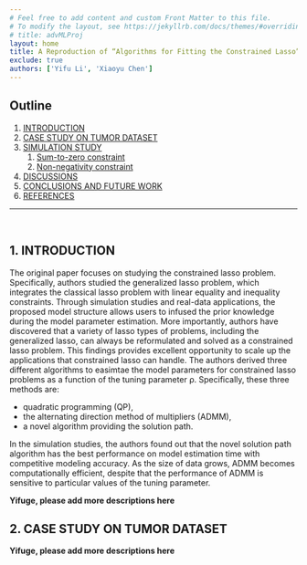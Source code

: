 ```yaml
---
# Feel free to add content and custom Front Matter to this file.
# To modify the layout, see https://jekyllrb.com/docs/themes/#overriding-theme-defaults
# title: advMLProj
layout: home
title: A Reproduction of “Algorithms for Fitting the Constrained Lasso”
exclude: true
authors: ['Yifu Li', 'Xiaoyu Chen']
---
```


## Outline
1. [INTRODUCTION](#1-introduction)
2. [CASE STUDY ON TUMOR DATASET](#2-case-study-on-tumor-dataset)
3. [SIMULATION STUDY](#3-simulation-study)
    1. [Sum-to-zero constraint](#31-sum-to-zero-constraint)
    2. [Non-negativity constraint](#32-non-negativity-constraint)
4. [DISCUSSIONS](#4-discussions)
5. [CONCLUSIONS AND FUTURE WORK](#5-conclusions-and-future-work)
6. [REFERENCES](#references)

<hr>
<br>

## 1. INTRODUCTION

The original paper focuses on studying the constrained lasso problem. Specifically, authors studied the generalized lasso problem, which integrates the classical lasso problem with linear equality and inequality constraints. Through simulation studies and real-data applications, the proposed model structure allows users to infused the prior knowledge during the model parameter estimation. More importantly, authors have discovered that a variety of lasso types of problems, including the generalized lasso, can always be reformulated and solved as a constrained lasso problem. This findings provides excellent opportunity to scale up the applications that constrained lasso can handle. The authors derived three different algorithms to easimtae the model parameters for constrained lasso problems as a function of the tuning parameter ρ.
Specifically, these three methods are: 

- quadratic programming (QP), 
- the alternating direction method of multipliers (ADMM), 
- a novel algorithm providing the solution path. 

In the simulation studies, the authors found out that the novel solution path algorithm has the best performance on model estimation time with competitive modeling accuracy. As the size of data grows, ADMM becomes computationally efficient, despite that the performance of ADMM is sensitive to particular values of the tuning parameter. 

**Yifuge, please add more descriptions here**

## 2. CASE STUDY ON TUMOR DATASET

**Yifuge, please add more descriptions here**

<script src="https://code.jquery.com/jquery-2.2.4.js"></script>
<script src="https://cdnjs.cloudflare.com/ajax/libs/echarts/4.3.0/echarts.min.js"></script>
<div id="chart" style="height:60vh;width:100%"></div>
<div id="chart1" style="height:60vh;width:100%"></div>

## 3. SIMULATION STUDY
### 3.1 Sum-to-zero constraint

In this example, we will solve a problem defined by

<img src="http://latex.codecogs.com/svg.latex?\begin{array}{ll}{\text { minimize }} & {\frac{1}{2} || \mathbf{y}-\mathbf{X} \boldsymbol{\beta}\left\|_{2}^{2}+\rho\right\| \boldsymbol{\beta} \|_{1}} \\ {\text { subject to }} & {\sum_{j} \beta_{j}=0}\end{array}" border="0"/>

First, we generated the predictor matrix X and response vector y. 
To do so, we need a true parameter vector β whose sum equals to 0. 
Note n is the number of observations, and p is the number of predictors.

```Julia
n, p = 50, 100   # (n,p) in {(50,100), (100,500), (500,1000), (1000,2000)}
β = zeros(p)
β[1:10] = 1:10
srand(41)
X = randn(n, p)
y = X * β + randn(n)
bineq = zeros(p)
Aineq = - eye(p)
```

Then, we evaluted three models with `ρ = 2` and `ρ = 6` as described in See et al. (2018).

```Julia
# Path optimization
t1 = time_ns()
β̂path1, ρpath1, objpath, = lsq_classopath(X, y; Aeq = Aeq, beq = beq);
t2 = time_ns()
elaps_path = (t2-t1)/1e9/length(ρpath1)
println(elaps_path)

# ADMM with ρ = 2
ρ = 2.0
t1 = time_ns()
β̂admm = lsq_constrsparsereg_admm(X, y, ρ; proj = x -> x)
t2 = time_ns()
elaps_admm2 = (t2-t1)/1e9
println(elaps_admm2)

# Quadratic programming with ρ = 2
ρ = 2.0
t1 = time_ns()
β̂, = lsq_constrsparsereg(X, y, ρ; Aeq = Aeq, beq = beq);
t2 = time_ns()
elaps_QP2 = (t2-t1)/1e9
println(elaps_QP2)

# ADMM with ρ = 6
ρ = 6.0
t1 = time_ns()
β̂admm = lsq_constrsparsereg_admm(X, y, ρ; proj = x -> x)
t2 = time_ns()
elaps_admm6 = (t2-t1)/1e9
println(elaps_admm6)

# Quadratic programming with ρ = 6
ρ = 6.0
t1 = time_ns()
β̂, = lsq_constrsparsereg(X, y, ρ; Aeq = Aeq, beq = beq);
t2 = time_ns()
elaps_QP6 = (t2-t1)/1e9
println(elaps_QP6)
```

The simulation results are graphically presented:

<div id="chart2" style="height:60vh;width:100%"></div>

### 3.2 Non-negativity constraint

In this example, we will solve a problem defined by

<img src="http://latex.codecogs.com/svg.latex?\begin{array}{ll}{\text { minimize }} & {\frac{1}{2} || \mathbf{y}-\mathbf{X} \boldsymbol{\beta}\left\|_{2}^{2}+\rho\right\| \boldsymbol{\beta} \|_{1}} \\ {\text { subject to }} & {\beta_{j} \geq 0, \forall j}\end{array}" border="0"/>

First, we generated the predictor matrix X and response vector y. 
To do so, we need a true parameter vector β whose sum equals to 0. 
Note n is the number of observations, and p is the number of predictors.

```Julia
n, p = 50, 100   # (n,p) in {(50,100), (100,500), (500,1000), (1000,2000)}
β = zeros(p)
β[1:10] = 1:10
srand(41)
X = randn(n, p)
y = X * β + randn(n)
bineq = zeros(p)
Aineq = - eye(p)
```

Then, we evaluted three models with `ρ = 2` and `ρ = 6` as described in See et al. (2018).

<div id="chart3" style="height:60vh;width:100%"></div>

## 4. DISCUSSIONS
We found out that the computational time for the simulation study are slightly different from the figure 2 and 3 of the original papers. Specifically, ADMM and quadratic programming generated the slowest performance for simulation 1 and 2 respectively in the orignal paper. However, our finding shows that ADMM generated the slowest performance (on average) for both simulation study. However, the patterns on the increasing of the computational time for both simulations are almost identical to the original paper.
For the brain tumor case study, we find that the generalized lasso and constrained lasso almost have the same results in terms of the variable selection results. This finding is almost identical to the orignal paper and the figure shows that both methods can accurately recover the true model parameters. As a result, we can agree with the authors in the original paper and conclude that the constrained lasso can successfully solve the fused-lasso problem, hence has better generality for solving lasso-type of problems.



## 5. CONCLUSIONS AND FUTURE WORK

In this work, we reproduced the simulation study and the brain tumor case study from Gaines (2018). Comparing with the original work, we generated similar results for the simulation study and almost identical result for the brain tumor case study. In the future work, we can consider to run more replications of the simulation study, so that we have a more stable performance. Furthermore, we are using Julia 0.7 version, which was published three years agao. As a result, we can expect the latest Julia version can bring better performance with updated computational package.

## REFERENCES

- Tibshirani, Robert, et al. "Sparsity and smoothness via the fused lasso." Journal of the Royal Statistical Society: Series B (Statistical Methodology) 67.1 (2005): 91-108.
- Gaines, B. R., Kim, J., and Zhou, H. (2018) "Algorithms for fitting the constrained lasso." Journal of Computational and Graphical Statistics 27.4: 861-871.
- Hoerl, A. E., Kannard, R. W., and Baldwin, K. F. (1975), "Ridge Regression: Some Simulations," Communications in Statistics-Theory and Methods, 4, 105-123.
- Petersen, A., Witten, D., and Simon, N. (2016), "Fused Lasso Additive Model," Journal of Computational and Graphical Statistics, 25, 1005-1025.
- Tibshirani, R. (1996), "Regression Shrinkage and Selection Via the Lasso," Journal of the Royal Statistical Society: Series B (Methodological), 58, 267-288.
- Xin, B., Tian, Y., Wang, Y., and Gao, W. (2015), "Background Subtraction Via Generalized Fused Lasso Foreground Modeling," in Proceedings of the IEEE Conference on Computer Vision and Pattern Recognition, pp. 4676-4684.
- Zhou, Hua, and Kenneth Lange. "A path algorithm for constrained estimation." Journal of Computational and Graphical Statistics 22.2 (2013): 261-283.
- James, Gareth M., Courtney Paulson, and Paat Rusmevichientong. "The constrained lasso." Refereed Conference Proceedings. Vol. 31. 2012.



<script>
    function CSVToArray( strData, strDelimiter ){
        // Check to see if the delimiter is defined. If not,
        // then default to comma.
        strDelimiter = (strDelimiter || ",");

        // Create a regular expression to parse the CSV values.
        var objPattern = new RegExp(
            (
                // Delimiters.
                "(\\" + strDelimiter + "|\\r?\\n|\\r|^)" +

                // Quoted fields.
                "(?:\"([^\"]*(?:\"\"[^\"]*)*)\"|" +

                // Standard fields.
                "([^\"\\" + strDelimiter + "\\r\\n]*))"
            ),
            "gi"
            );


        // Create an array to hold our data. Give the array
        // a default empty first row.
        var arrData = [[]];

        // Create an array to hold our individual pattern
        // matching groups.
        var arrMatches = null;


        // Keep looping over the regular expression matches
        // until we can no longer find a match.
        while (arrMatches = objPattern.exec( strData )){

            // Get the delimiter that was found.
            var strMatchedDelimiter = arrMatches[ 1 ];

            // Check to see if the given delimiter has a length
            // (is not the start of string) and if it matches
            // field delimiter. If id does not, then we know
            // that this delimiter is a row delimiter.
            if (
                strMatchedDelimiter.length &&
                strMatchedDelimiter !== strDelimiter
                ){

                // Since we have reached a new row of data,
                // add an empty row to our data array.
                arrData.push( [] );

            }

            var strMatchedValue;

            // Now that we have our delimiter out of the way,
            // let's check to see which kind of value we
            // captured (quoted or unquoted).
            if (arrMatches[ 2 ]){

                // We found a quoted value. When we capture
                // this value, unescape any double quotes.
                strMatchedValue = arrMatches[ 2 ].replace(
                    new RegExp( "\"\"", "g" ),
                    "\""
                    );

            } else {

                // We found a non-quoted value.
                strMatchedValue = arrMatches[ 3 ];

            }


            // Now that we have our value string, let's add
            // it to the data array.
            arrData[ arrData.length - 1 ].push( parseFloat(strMatchedValue) );
        }

        // Return the parsed data.
        return( arrData );
    }
    myChart = echarts.init(document.getElementById("chart"));
    myChart1 = echarts.init(document.getElementById("chart1"));
    myChart2 = echarts.init(document.getElementById("chart2"));
    myChart3 = echarts.init(document.getElementById("chart3"));
    $(document).ready(function () {
        $.ajax({
            type: "GET",
            url: "y_case_study.csv",
            dataType: "text",
            success: function (raw) { 
                data = [];
                raw = raw.split("\n");
                for(i=0;i<raw.length;i++){
                    data.push([i,parseFloat(raw[i])]);
                }
                $.ajax({
                    type: "GET",
                    url: "genlasso_result.csv",
                    dataType: "text",
                    success: function (raw1) { 
                        data1 = [];
                        raw1 = raw1.split("\n");
                        for(i=0;i<raw1.length;i++){
                            data1.push([i,parseFloat(raw1[i])]);
                        }
                        $.ajax({
                            type: "GET",
                            url: "CLasso_case_study.csv",
                            dataType: "text",
                            success: function (raw2) { 
                                data2 = [];
                                raw2 = raw2.split("\n");
                                for(i=0;i<raw2.length;i++){
                                    data2.push([i,parseFloat(raw2[i])]);
                                }
                                option = {
                                    title: {
                                        text: 'Reproduction of Figure 5: Brain Tumor Data',
                                        left: 'center'
                                    },
                                    tooltip: {
                                        trigger: 'axis',
                                        axisPointer: {
                                            type: 'cross'
                                        }
                                    },
                                    xAxis: {
                                        type: 'value',
                                        splitLine: {
                                            lineStyle: {
                                                type: 'dashed'
                                            }
                                        },
                                        name: 'Genome Order',
                                        nameLocation: 'center',
                                        nameTextStyle: {
                                            fontSize: 20,
                                            lineHeight: 50,
                                        }
                                    },
                                    legend: {
                                        orient: 'vertical',
                                        right: '10%',
                                        top: '20%'
                                    },
                                    yAxis: {
                                        type: 'value',
                                        min: -3,
                                        max: 6,
                                        splitLine: {
                                            lineStyle: {
                                                type: 'dashed'
                                            }
                                        },
                                        name: 'log2 Ratio',
                                        nameLocation: 'center',
                                        nameTextStyle: {
                                            fontSize: 20,
                                            lineHeight: 50,
                                        }
                                    },
                                    series: [{
                                        name: 'Ground Truth',
                                        type: 'scatter',
                                        zlevel: 3,
                                        label: {
                                            emphasis: {
                                                show: false,
                                                position: 'left',
                                                textStyle: {
                                                    color: 'blue',
                                                    fontSize: 16
                                                }
                                            }
                                        },
                                        data: data
                                    },
                                    {
                                        name: 'Generalized Lasso',
                                        type: 'line',
                                        symbol: 'none',
                                        zlevel: 4,
                                        label: {
                                            emphasis: {
                                                show: false,
                                                position: 'left',
                                                textStyle: {
                                                    color: 'blue',
                                                    fontSize: 16
                                                }
                                            }
                                        },
                                        data: data1
                                    },
                                    {
                                        name: 'Constrained Lasso',
                                        type: 'line',
                                        symbol: 'none',
                                        zlevel: 5,
                                        label: {
                                            emphasis: {
                                                show: false,
                                                position: 'left',
                                                textStyle: {
                                                    color: 'blue',
                                                    fontSize: 16
                                                }
                                            }
                                        },
                                        data: data2
                                    }]
                                };
                                myChart.setOption(option);
                            }
                        });
                    }
                });
             }
        });
        $.ajax({
            type: "GET",
            url: "y_case_study.csv",
            dataType: "text",
            success: function (raw) { 
                data = [];
                raw = raw.split("\n");
                for(i=0;i<raw.length;i++){
                    data.push([i,parseFloat(raw[i])]);
                }
                $.ajax({
                    type: "GET",
                    url: "genlasso_nooptimal.csv",
                    dataType: "text",
                    success: function (raw4) { 
                        data4 = [];
                        raw4 = raw4.split("\n");
                        for(i=0;i<raw4.length;i++){
                            data4.push([i,parseFloat(raw4[i])]);
                        }
                        $.ajax({
                            type: "GET",
                            url: "CLasso_case_study_best.csv",
                            dataType: "text",
                            success: function (raw5) { 
                                data5 = [];
                                raw5 = raw5.split("\n");
                                for(i=0;i<raw5.length;i++){
                                    data5.push([i,parseFloat(raw5[i])]);
                                }
                                option = {
                                    title: {
                                        text: 'Reproduction of Figure 5: Brain Tumor Data with lowest RMSEs',
                                        left: 'center'
                                    },
                                    tooltip: {
                                        trigger: 'axis',
                                        axisPointer: {
                                            type: 'cross'
                                        }
                                    },
                                    xAxis: {
                                        type: 'value',
                                        splitLine: {
                                            lineStyle: {
                                                type: 'dashed'
                                            }
                                        },
                                        name: 'Genome Order',
                                        nameLocation: 'center',
                                        nameTextStyle: {
                                            fontSize: 20,
                                            lineHeight: 50,
                                        }
                                    },
                                    legend: {
                                        orient: 'vertical',
                                        right: '10%',
                                        top: '20%'
                                    },
                                    yAxis: {
                                        type: 'value',
                                        min: -3,
                                        max: 6,
                                        splitLine: {
                                            lineStyle: {
                                                type: 'dashed'
                                            }
                                        },
                                        name: 'log2 Ratio',
                                        nameLocation: 'center',
                                        nameTextStyle: {
                                            fontSize: 20,
                                            lineHeight: 50,
                                        }
                                    },
                                    series: [{
                                        name: 'Ground Truth',
                                        type: 'scatter',
                                        zlevel: 3,
                                        label: {
                                            emphasis: {
                                                show: false,
                                                position: 'left',
                                                textStyle: {
                                                    color: 'blue',
                                                    fontSize: 16
                                                }
                                            }
                                        },
                                        data: data
                                    },
                                    {
                                        name: 'Generalized Lasso',
                                        type: 'line',
                                        symbol: 'none',
                                        zlevel: 4,
                                        label: {
                                            emphasis: {
                                                show: false,
                                                position: 'left',
                                                textStyle: {
                                                    color: 'blue',
                                                    fontSize: 16
                                                }
                                            }
                                        },
                                        data: data4
                                    },
                                    {
                                        name: 'Constrained Lasso',
                                        type: 'line',
                                        symbol: 'none',
                                        zlevel: 5,
                                        label: {
                                            emphasis: {
                                                show: false,
                                                position: 'left',
                                                textStyle: {
                                                    color: 'blue',
                                                    fontSize: 16
                                                }
                                            }
                                        },
                                        data: data5
                                    }]
                                };
                                myChart1.setOption(option);
                            }
                        });
                    }
                });
             }
        });
        $.ajax({
            type: "GET",
            url: "simio/sim1.csv",
            dataType: "text",
            success: function (raw6) {
                d6 = CSVToArray(raw6,',');
                xlabeltxt = ['(50, 100)','(100, 500)','(500, 1000)','(1000, 2000)','(50, 100)','(100, 500)','(500, 1000)','(1000, 2000)'];
                data6 = []
                for(i=0;i<d6.length;i++){
                    tmp = [];
                    for(j=0;j<d6[i].length;j++){
                        tmp.push([xlabeltxt[j], d6[i][j]]);
                    }
                    data6.push(tmp);
                }
                console.log(data6[0])
                option = {
                    title: {
                        text: "Figure 2: Simulation 1 Results. Average algorithm runtime (seconds)",
                        left: "center"
                    },
                    tooltip: {
                        trigger: 'axis',
                        axisPointer: {
                            type: 'cross'
                        }
                    },
                    xAxis: {
                        type: 'category',
                        splitLine: {
                            lineStyle: {
                                type: 'dashed'
                            }
                        },
                        name: 'Problem Size (n, p)',
                        nameLocation: 'center',
                        nameTextStyle: {
                            fontSize: 20,
                            lineHeight: 50,
                        }
                    },
                    legend: {
                        orient: 'vertical',
                        left: '15%',
                        top: '15%'
                    },
                    yAxis: {
                        type: 'value',
                        splitLine: {
                            lineStyle: {
                                type: 'dashed'
                            }
                        },
                        name: 'Algorithm Runtime (seconds)',
                        nameLocation: 'center',
                        nameTextStyle: {
                            fontSize: 20,
                            lineHeight: 50,
                        }
                    },
                    series: [{
                        name: 'Solution Path',
                        type: 'line',
                        symbol: 'pin',
                        symbolSize: 25,
                        zlevel: 5,
                        label: {
                            emphasis: {
                                show: false,
                                position: 'left',
                                textStyle: {
                                    color: 'blue',
                                    fontSize: 16
                                }
                            }
                        },
                        data: data6[0].slice(0, 4)
                    },{
                        name: 'QP (ρ_Scale = 0.2)',
                        type: 'line',
                        symbol: 'pin',
                        symbolSize: 25,
                        zlevel: 5,
                        label: {
                            emphasis: {
                                show: false,
                                position: 'left',
                                textStyle: {
                                    color: 'blue',
                                    fontSize: 16
                                }
                            }
                        },
                        data: data6[1].slice(0, 4)
                    },{
                        name: 'ADMM (ρ_Scale = 0.2)',
                        type: 'line',
                        symbol: 'pin',
                        symbolSize: 25,
                        zlevel: 5,
                        label: {
                            emphasis: {
                                show: false,
                                position: 'left',
                                textStyle: {
                                    color: 'blue',
                                    fontSize: 16
                                }
                            }
                        },
                        data: data6[2].slice(0, 4)
                    },{
                        name: 'QP (ρ_Scale = 0.6)',
                        type: 'line',
                        symbol: 'pin',
                        symbolSize: 25,
                        zlevel: 5,
                        label: {
                            emphasis: {
                                show: false,
                                position: 'left',
                                textStyle: {
                                    color: 'blue',
                                    fontSize: 16
                                }
                            }
                        },
                        data: data6[3].slice(0, 4)
                    },{
                        name: 'ADMM (ρ_Scale = 0.6)',
                        type: 'line',
                        symbol: 'pin',
                        symbolSize: 25,
                        zlevel: 5,
                        label: {
                            emphasis: {
                                show: false,
                                position: 'left',
                                textStyle: {
                                    color: 'blue',
                                    fontSize: 16
                                }
                            }
                        },
                        data: data6[4].slice(0, 4)
                    }]
                }
                myChart2.setOption(option);
                option = {
                    title: {
                        text: "Figure 3: Simulation 2 Results. Average algorithm runtime (seconds)",
                        left: "center"
                    },
                    tooltip: {
                        trigger: 'axis',
                        axisPointer: {
                            type: 'cross'
                        }
                    },
                    xAxis: {
                        type: 'category',
                        splitLine: {
                            lineStyle: {
                                type: 'dashed'
                            }
                        },
                        name: 'Problem Size (n, p)',
                        nameLocation: 'center',
                        nameTextStyle: {
                            fontSize: 20,
                            lineHeight: 50,
                        }
                    },
                    legend: {
                        orient: 'vertical',
                        left: '15%',
                        top: '15%'
                    },
                    yAxis: {
                        type: 'value',
                        splitLine: {
                            lineStyle: {
                                type: 'dashed'
                            }
                        },
                        name: 'Algorithm Runtime (seconds)',
                        nameLocation: 'center',
                        nameTextStyle: {
                            fontSize: 20,
                            lineHeight: 50,
                        }
                    },
                    series: [{
                        name: 'Solution Path',
                        type: 'line',
                        symbol: 'pin',
                        symbolSize: 25,
                        zlevel: 5,
                        label: {
                            emphasis: {
                                show: false,
                                position: 'left',
                                textStyle: {
                                    color: 'blue',
                                    fontSize: 16
                                }
                            }
                        },
                        data: data6[0].slice(4, 8)
                    },{
                        name: 'QP (ρ_Scale = 0.2)',
                        type: 'line',
                        symbol: 'pin',
                        symbolSize: 25,
                        zlevel: 5,
                        label: {
                            emphasis: {
                                show: false,
                                position: 'left',
                                textStyle: {
                                    color: 'blue',
                                    fontSize: 16
                                }
                            }
                        },
                        data: data6[1].slice(4, 8)
                    },{
                        name: 'ADMM (ρ_Scale = 0.2)',
                        type: 'line',
                        symbol: 'pin',
                        symbolSize: 25,
                        zlevel: 5,
                        label: {
                            emphasis: {
                                show: false,
                                position: 'left',
                                textStyle: {
                                    color: 'blue',
                                    fontSize: 16
                                }
                            }
                        },
                        data: data6[2].slice(4, 8)
                    },{
                        name: 'QP (ρ_Scale = 0.6)',
                        type: 'line',
                        symbol: 'pin',
                        symbolSize: 25,
                        zlevel: 5,
                        label: {
                            emphasis: {
                                show: false,
                                position: 'left',
                                textStyle: {
                                    color: 'blue',
                                    fontSize: 16
                                }
                            }
                        },
                        data: data6[3].slice(4, 8)
                    },{
                        name: 'ADMM (ρ_Scale = 0.6)',
                        type: 'line',
                        symbol: 'pin',
                        symbolSize: 25,
                        zlevel: 5,
                        label: {
                            emphasis: {
                                show: false,
                                position: 'left',
                                textStyle: {
                                    color: 'blue',
                                    fontSize: 16
                                }
                            }
                        },
                        data: data6[4].slice(4, 8)
                    }]
                }
                myChart3.setOption(option);
            }
        });
    });
   

</script>


